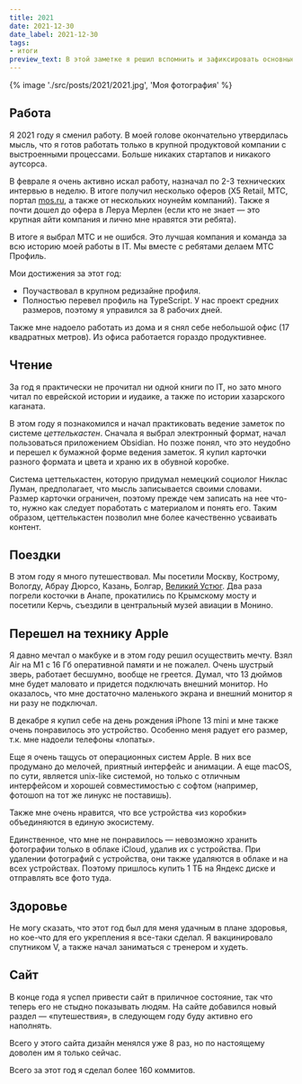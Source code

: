 ```yaml
---
title: 2021
date: 2021-12-30
date_label: 2021-12-30
tags:
- итоги
preview_text: В этой заметке я решил вспомнить и зафиксировать основные события, которые произошли со мной за год.
---
```


{% image './src/posts/2021/2021.jpg', 'Моя фотография' %}

## Работа
Я 2021 году я сменил работу. В моей голове окончательно утвердилась мысль, что я готов работать только в крупной продуктовой компании с выстроенными процессами. Больше никаких стартапов и никакого аутсорса.

В феврале я очень активно искал работу, назначал по 2-3 технических интервью в неделю. В итоге получил несколько оферов (X5 Retail, МТС, портал [mos.ru](https://mos.ru), а также от нескольких ноунейм компаний). Также я почти дошел до офера в Леруа Мерлен (если кто не знает — это крупная айти компания и лично мне нравятся эти ребята).

В итоге я выбрал МТС и не ошибся. Это лучшая компания и команда за всю историю моей работы в IT. Мы вместе с ребятами делаем МТС Профиль.

Мои достижения за этот год:
* Поучаствовал в крупном редизайне профиля.
* Полностью перевел профиль на TypeScript. У нас проект средних размеров, поэтому я управился за 8 рабочих дней.

Также мне надоело работать из дома и я снял себе небольшой офис (17 квадратных метров). Из офиса работается гораздо продуктивнее.

## Чтение
За год я практически не прочитал ни одной книги по IT, но зато много читал по еврейской истории и иудаике, а также по истории хазарского каганата.

В этом году я познакомился и начал практиковать ведение заметок по системе _цеттелькастен_. Сначала я выбрал электронный формат, начал пользоваться приложением Obsidian. Но позже понял, что это неудобно и перешел к бумажной форме ведения заметок. Я купил карточки разного формата и цвета и храню их в обувной коробке.

Система цеттелькастен, которую придумал немецкий социолог Никлас Луман, предполагает, что мысль записывается своими словами. Размер карточки ограничен, поэтому прежде чем записать на нее что-то, нужно как следует поработать с материалом и понять его. Таким образом, цеттелькастен позволил мне более качественно усваивать контент.

## Поездки
В этом году я много путешествовал. Мы посетили Москву, Кострому, Вологду, Абрау Дюрсо, Казань, Болгар, [Великий Устюг](/travels/velikiy-ustug-2021/). Два раза погрели косточки в Анапе, прокатились по Крымскому мосту и посетили Керчь, съездили в центральный музей авиации в Монино.

## Перешел на технику Apple
Я давно мечтал о макбуке и в этом году решил осуществить мечту. Взял Air на М1 с 16 Гб оперативной памяти и не пожалел. Очень шустрый зверь, работает бесшумно, вообще не греется. Думал, что 13 дюймов мне будет маловато и придется подключать внешний монитор. Но оказалось, что мне достаточно маленького экрана и внешний монитор я ни разу не подключал.

В декабре я купил себе на день рождения iPhone 13 mini и мне также очень понравилось это устройство. Особенно меня радует его размер, т.к. мне надоели телефоны «лопаты».

Еще я очень тащусь от операционных систем Apple. В них все продумано до мелочей, приятный интерфейс и анимации. А еще macOS, по сути, является unix-like системой, но только с отличным интерфейсом и хорошей совместимостью с софтом (например, фотошоп на тот же линукс не поставишь).

Также мне очень нравится, что все устройства «из коробки» объединяются в единую экосистему.

Единственное, что мне не понравилось — невозможно хранить фотографии только в облаке iCloud, удалив их с устройства. При удалении фотографий с устройства, они также удаляются в облаке и на всех устройствах. Поэтому пришлось купить 1 ТБ на Яндекс диске и отправлять все фото туда.

## Здоровье

Не могу сказать, что этот год был для меня удачным в плане здоровья, но кое-что для его укрепления я все-таки сделал. Я вакцинировало спутником V, а также начал заниматься с тренером и худеть.

## Сайт
В конце года я успел привести сайт в приличное состояние, так что теперь его не стыдно показывать людям. На сайте добавился новый раздел — «путешествия», в следующем году буду активно его наполнять.

Всего у этого сайта дизайн менялся уже 8 раз, но по настоящему доволен им я только сейчас.

Всего за этот год я сделал более 160 коммитов.

